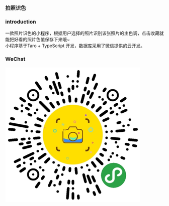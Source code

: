 ### 拍照识色
### introduction
一款照片识色的小程序，根据用户选择的照片识别该张照片的主色调，点击收藏就能把好看的照片色值保存下来哦~   
小程序基于Taro + TypeScript 开发，数据库采用了微信提供的云开发。

### WeChat
![wx](/src/images/wx.png)